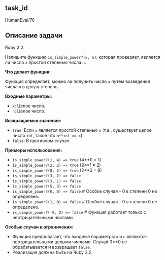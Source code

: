 ## task_id
HumanEval/76

## Описание задачи
Ruby 3.2.

Напишите функцию `is_simple_power?(x, n)`, которая проверяет, является ли число `x` простой степенью числа `n`.

**Что делает функция:**

Функция определяет, можно ли получить число `x` путем возведения числа `n` в целую степень.

**Входные параметры:**

* `x`: Целое число.
* `n`: Целое число.

**Возвращаемое значение:**

* `true`: Если `x` является простой степенью `n` (т.е., существует целое число `int`, такое что `n**int == x`).
* `false`: В противном случае.

**Примеры использования:**

* `is_simple_power?(1, 4) => true`  (4**0 = 1)
* `is_simple_power?(2, 2) => true`  (2**1 = 2)
* `is_simple_power?(8, 2) => true`  (2**3 = 8)
* `is_simple_power?(3, 2) => false`
* `is_simple_power?(3, 1) => false`
* `is_simple_power?(5, 3) => false`
* `is_simple_power?(0, 0) => false` # Особое случая - 0 в степени 0 не определено.
* `is_simple_power?(1, 0) => false` # Особое случая - 0 в степени 0 не определено.
* `is_simple_power?(-8, 2) => false` # Функция работает только с неотрицательными числами.


**Особые случаи и ограничения:**

* Функция предполагает, что входные параметры `x` и `n` являются неотрицательными целыми числами.  Случай 0**0 не обрабатывается и возвращает `false`.
* Реализация должна быть на Ruby 3.2.

